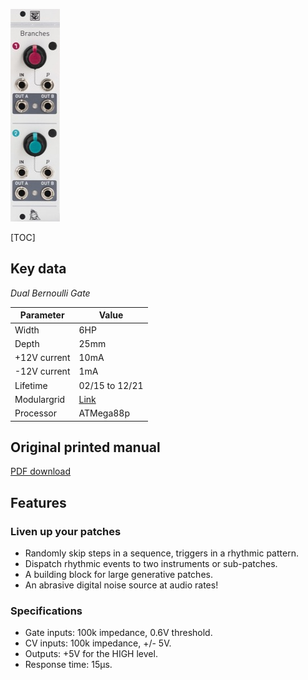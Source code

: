![](images/front_small.jpg)

[TOC]

## Key data

*Dual Bernoulli Gate*

Parameter    | Value
-------------|------
Width        | 6HP
Depth        | 25mm
+12V current | 10mA
-12V current | 1mA
Lifetime     | 02/15 to 12/21
Modulargrid  | [Link](https://www.modulargrid.net/e/mutable-instruments-branches)
Processor    | ATMega88p

## Original printed manual

[PDF download](downloads/branches_quickstart.pdf)

## Features

### Liven up your patches

* Randomly skip steps in a sequence, triggers in a rhythmic pattern.
* Dispatch rhythmic events to two instruments or sub-patches.
* A building block for large generative patches.
* An abrasive digital noise source at audio rates!

### Specifications

* Gate inputs: 100k impedance, 0.6V threshold.
* CV inputs: 100k impedance, +/- 5V.
* Outputs: +5V for the HIGH level.
* Response time: 15µs.
